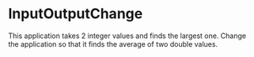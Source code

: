 # InputOutputChange
This application takes 2 integer values and finds the largest one.
Change the application so that it finds the average of two double values.
